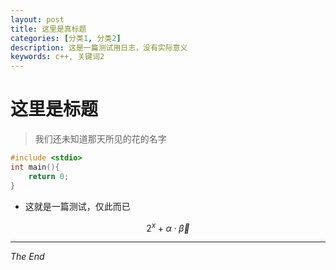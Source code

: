 ```yaml
---
layout: post
title: 这里是真标题
categories: [分类1, 分类2]
description: 这是一篇测试用日志，没有实际意义
keywords: c++, 关键词2
---
```



# 这里是标题
> 我们还未知道那天所见的花的名字

```c
#include <stdio>
int main(){
	return 0;
}
```
- 这就是一篇测试，仅此而已

$$ 2^x + \alpha \cdot \vec{\beta}$$

----

*The End*